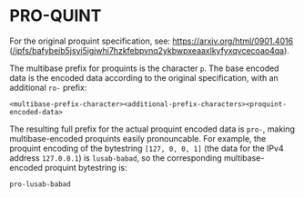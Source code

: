 # PRO-QUINT

For the original proquint specification, see: https://arxiv.org/html/0901.4016 ([/ipfs/bafybeib5jsyi5igjwhi7hzkfebpvnq2ykbwpxeaaxlkyfyxqvcecoao4qa](https://dweb.link/ipfs/bafybeib5jsyi5igjwhi7hzkfebpvnq2ykbwpxeaaxlkyfyxqvcecoao4qa)).

The multibase prefix for proquints is the character `p`. The base encoded data is the encoded data according to the original specification, with an additional `ro-` prefix:

```
<multibase-prefix-character><additional-prefix-characters><proquint-encoded-data>
```

The resulting full prefix for the actual proquint encoded data is `pro-`, making multibase-encoded proquints easily pronouncable.
For example, the proquint encoding of the bytestring `[127, 0, 0, 1]` (the data for the IPv4 address `127.0.0.1`) is `lusab-babad`, so the corresponding multibase-encoded proquint bytestring is:

```
pro-lusab-babad
```
